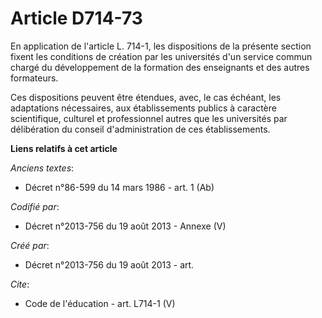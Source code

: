# Article D714-73

En application de l'article L. 714-1, les dispositions de la présente section fixent les conditions de création par les
universités d'un service commun chargé du développement de la formation des enseignants et des autres formateurs. 

Ces dispositions peuvent être étendues, avec, le cas échéant, les adaptations nécessaires, aux établissements publics à
caractère scientifique, culturel et professionnel autres que les universités par délibération du conseil d'administration de
ces établissements.

**Liens relatifs à cet article**

_Anciens textes_:

  - Décret n°86-599 du 14 mars 1986 - art. 1 (Ab)

_Codifié par_:

  - Décret n°2013-756 du 19 août 2013 -  Annexe (V)

_Créé par_:

  - Décret n°2013-756 du 19 août 2013 - art.

_Cite_:

  - Code de l'éducation - art. L714-1 (V)
